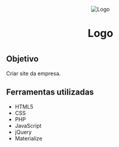 <p align="center">
  <img  src="https://lh3.googleusercontent.com/9OeU3wRuKenumwu2N5o72Y6b40Q2LS-tHmXGPOhN042Pmg-IcCMb9W-e97CoB06UeQ=w200-h200" alt="Logo">
</p>

<h1 align="center">Logo<h1>

<h2>Objetivo</h2>
Criar site da empresa.

<h2>Ferramentas utilizadas</h2>
<ul>
  <li>HTML5</li>
  <li>CSS</li>
  <li>PHP</li>
  <li>JavaScript</li>
  <li>jQuery</li>
  <li>Materialize</li>
</ul>

